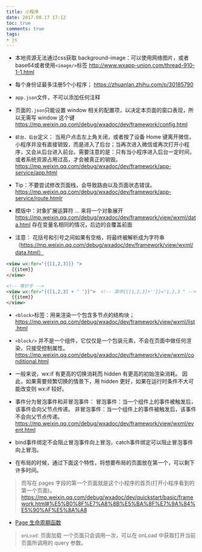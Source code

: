 ```yaml
---
title: 小程序
date: 2017.08.17 17:12
toc: true
comments: true
tags:
- js
---
```


- 本地资源无法通过css获取
background-image：可以使用网络图片，或者base64或者使用`<image/>`标签
http://www.wxapp-union.com/thread-910-1-1.html

- 每个身份证最多注册5个小程序； https://zhuanlan.zhihu.com/p/30185790


- `app.json`文件，不可以添加任何注释

- 页面的`.json`只能设置 window 相关的配置项，以决定本页面的窗口表现，所以无需写 window 这个键
https://mp.weixin.qq.com/debug/wxadoc/dev/framework/config.html

- `前台、后台`定义： 当用户点击左上角关闭，或者按了设备 Home 键离开微信，小程序并没有直接销毁，而是进入了后台；当再次进入微信或再次打开小程序，又会从后台进入前台。需要注意的是：只有当小程序进入后台一定时间，或者系统资源占用过高，才会被真正的销毁。
https://mp.weixin.qq.com/debug/wxadoc/dev/framework/app-service/app.html

- Tip：不要尝试修改页面栈，会导致路由以及页面状态错误。
https://mp.weixin.qq.com/debug/wxadoc/dev/framework/app-service/route.htmlr


- 模版中：对象扩展运算符 ... 来将一个对象展开
https://mp.weixin.qq.com/debug/wxadoc/dev/framework/view/wxml/data.html
    存在变量名相同的情况，后边的会覆盖前面

- 注意： 花括号和引号之间如果有空格，将最终被解析成为字符串（https://mp.weixin.qq.com/debug/wxadoc/dev/framework/view/wxml/data.html）    
```html
<view wx:for="{{[1,2,3]}} ">
  {{item}}
</view>

<!-- 等价于 -->
<view wx:for="{{[1,2,3] + ' '}}">  <!-- 其中{{[1,2,3]+''}}="1,2,3 " --> 
  {{item}}
</view>
```

- `<block>`标签：用来渲染一个包含多节点的结构块；  
    https://mp.weixin.qq.com/debug/wxadoc/dev/framework/view/wxml/list.html
- `<block/>` 并不是一个组件，它仅仅是一个包装元素，不会在页面中做任何渲染，只接受控制属性。  
    https://mp.weixin.qq.com/debug/wxadoc/dev/framework/view/wxml/conditional.html

- 一般来说，wx:if 有更高的切换消耗而 hidden 有更高的初始渲染消耗。
    因此，如果需要频繁切换的情景下，用 hidden 更好，如果在运行时条件不大可能改变则 wx:if 较好。

- 事件分为冒泡事件和非冒泡事件：
冒泡事件：当一个组件上的事件被触发后，该事件会向父节点传递。
非冒泡事件：当一个组件上的事件被触发后，该事件不会向父节点传递。    
https://mp.weixin.qq.com/debug/wxadoc/dev/framework/view/wxml/event.html


- bind事件绑定不会阻止冒泡事件向上冒泡，catch事件绑定可以阻止冒泡事件向上冒泡。

- 在布局的时候，通过下面这个特性，将想要布局的页面放在第一个，可以剩下许多时间。
> 而写在 pages 字段的第一个页面就是这个小程序的首页(打开小程序看到的第一个页面)。
> https://mp.weixin.qq.com/debug/wxadoc/dev/quickstart/basic/framework.html#%E5%B0%8F%E7%A8%8B%E5%BA%8F%E7%9A%84%E5%90%AF%E5%8A%A8

- [Page 生命周期函数](https://mp.weixin.qq.com/debug/wxadoc/dev/framework/app-service/page.html)
> `onLoad`: 页面加载
  一个页面只会调用一次，可以在 onLoad 中获取打开当前页面所调用的 query 参数。